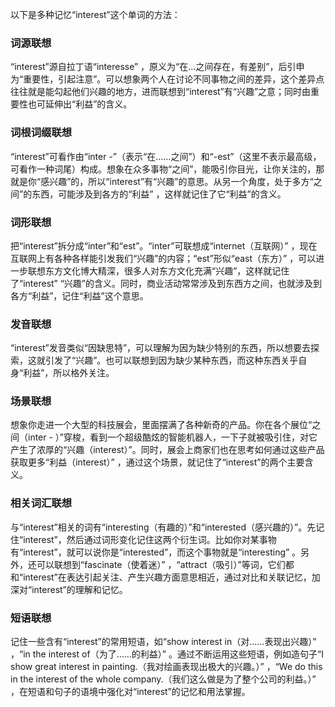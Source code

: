 以下是多种记忆“interest”这个单词的方法：

### 词源联想
“interest”源自拉丁语“interesse” ，原义为“在...之间存在，有差别”，后引申为“重要性，引起注意”。可以想象两个人在讨论不同事物之间的差异，这个差异点往往就是能勾起他们兴趣的地方，进而联想到“interest”有“兴趣”之意；同时由重要性也可延伸出“利益”的含义。

### 词根词缀联想
“interest”可看作由“inter -”（表示“在……之间”）和“-est”（这里不表示最高级，可看作一种词尾）构成。想象在众多事物“之间”，能吸引你目光，让你关注的，那就是你“感兴趣”的，所以“interest”有“兴趣”的意思。从另一个角度，处于多方“之间”的东西，可能涉及到各方的“利益” ，这样就记住了它“利益”的含义。

### 词形联想
把“interest”拆分成“inter”和“est”。“inter”可联想成“internet（互联网）” ，现在互联网上有各种各样能引发我们“兴趣”的内容；“est”形似“east（东方）” ，可以进一步联想东方文化博大精深，很多人对东方文化充满“兴趣”，这样就记住了“interest” “兴趣”的含义。同时，商业活动常常涉及到东西方之间，也就涉及到各方“利益”，记住“利益”这个意思。

### 发音联想
“interest”发音类似“因缺思特”，可以理解为因为缺少特别的东西，所以想要去探索，这就引发了“兴趣”。也可以联想到因为缺少某种东西，而这种东西关乎自身“利益”，所以格外关注。

### 场景联想
想象你走进一个大型的科技展会，里面摆满了各种新奇的产品。你在各个展位“之间（inter - ）”穿梭，看到一个超级酷炫的智能机器人，一下子就被吸引住，对它产生了浓厚的“兴趣（interest）”。同时，展会上商家们也在思考如何通过这些产品获取更多“利益（interest）” ，通过这个场景，就记住了“interest”的两个主要含义。

### 相关词汇联想
与“interest”相关的词有“interesting（有趣的）”和“interested（感兴趣的）”。先记住“interest”，然后通过词形变化记住这两个衍生词。比如你对某事物有“interest”，就可以说你是“interested”，而这个事物就是“interesting” 。另外，还可以联想到“fascinate（使着迷）” ，“attract（吸引）”等词，它们都和“interest”在表达引起关注、产生兴趣方面意思相近，通过对比和关联记忆，加深对“interest”的理解和记忆。

### 短语联想
记住一些含有“interest”的常用短语，如“show interest in（对……表现出兴趣）” ，“in the interest of（为了……的利益）” 。通过不断运用这些短语，例如造句子“I show great interest in painting.（我对绘画表现出极大的兴趣。）” ，“We do this in the interest of the whole company.（我们这么做是为了整个公司的利益。）” ，在短语和句子的语境中强化对“interest”的记忆和用法掌握。 